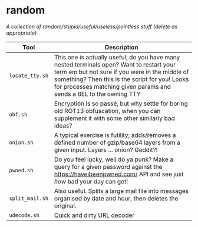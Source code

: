 # random

_A collection of random/stupid/useful/useless/pointless stuff (delete as appropriate)_

| Tool | Description |
| ---- | ----------- |
| `locate_tty.sh` | This one is actually useful; do you have many nested terminals open?  Want to restart your term em but not sure if you were in the middle of something?  Then this is the script for you!  Looks for processes matching given params and sends a BEL to the owning TTY |
| `obf.sh` | Encryption is so passé, but why settle for boring old ROT13 obfuscation, when you can supplement it with some other similarly bad ideas? |
| `onion.sh` | A typical exercise is futility; adds/removes a defined number of gzip/base64 layers from a given input. Layers ... onion?  Geddit?! |
| `pwned.sh` | Do you feel lucky, well do ya punk?  Make a query for a given password against the <https://haveibeenpwned.com/> API and see just _how_ bad your day can get! |
| `split_mail.sh` | Also useful. Splits a large mail file into messages organised by date and hour, then deletes the original. |
| `udecode.sh` | Quick and dirty URL decoder |
